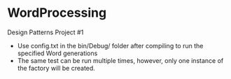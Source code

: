 # WordProcessing
Design Patterns Project #1

- Use config.txt in the bin/Debug/ folder after compiling to run the specified Word generations
- The same test can be run multiple times, however, only one instance of the factory will be created.
